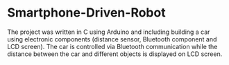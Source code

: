 # Smartphone-Driven-Robot

The project was written in C using Arduino and including building a car using electronic components (distance sensor, Bluetooth component and LCD screen). The car is controlled via Bluetooth communication while the distance between the car and different objects is displayed on LCD screen.
